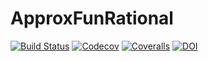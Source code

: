 # ApproxFunRational
[![Build Status](https://github.com/tomtrogdon/ApproxFunRational.jl/workflows/CI/badge.svg)](https://github.com/tomtrogdon/ApproxFunRational.jl/actions)
[![Codecov](https://codecov.io/gh/tomtrogdon/ApproxFunRational.jl/branch/master/graph/badge.svg)](https://codecov.io/gh/tomtrogdon/ApproxFunRational.jl)
[![Coveralls](https://coveralls.io/repos/github/tomtrogdon/ApproxFunRational.jl/badge.svg?branch=master)](https://coveralls.io/github/tomtrogdon/ApproxFunRational.jl?branch=master)
[![DOI](https://zenodo.org/badge/215157266.svg)](https://zenodo.org/badge/latestdoi/215157266)
<!-- [![Build Status](https://travis-ci.com/tomtrogdon/ApproxFunRational.jl.svg?branch=master)](https://travis-ci.com/tomtrogdon/ApproxFunRational.jl) -->
